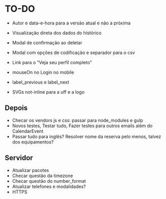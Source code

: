 # TO-DO

- Autor e data-e-hora para a versão atual e não a próxima
- Visualização direta dos dados do histórico

- Modal de confirmação ao deletar
- Modal com opções de codificação e separador para o csv

- Link para o "Veja seu perfil completo"

- mouseOn no Login no mobile
- label_previous e label_next
- SVGs not-inline para a uff e a logo

## Depois

- Checar os vendors js e css: passar para node_modules e gulp
- Novos testes, Testar tudo, Fazer testes para outros emails além do CalendarEvent
- Passar tudo para inglês? Resolver nome da reserva pelo menos, talvez dos equipamentos?

## Servidor

- Atualizar pacotes
- Checar questão da timezone
- Checar questão do number_format
- Atualizar telefones e modalidades?
- HTTPS
